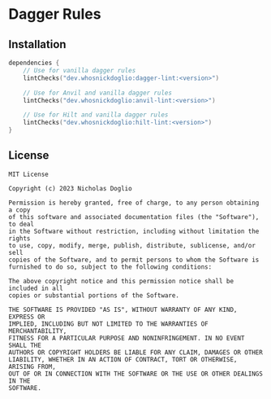 # Dagger Rules

## Installation

```kotlin
dependencies {
    // Use for vanilla dagger rules
    lintChecks("dev.whosnickdoglio:dagger-lint:<version>")

    // Use for Anvil and vanilla dagger rules
    lintChecks("dev.whosnickdoglio:anvil-lint:<version>")

    // Use for Hilt and vanilla dagger rules
    lintChecks("dev.whosnickdoglio:hilt-lint:<version>")
}
```

## License

	MIT License

	Copyright (c) 2023 Nicholas Doglio

	Permission is hereby granted, free of charge, to any person obtaining a copy
	of this software and associated documentation files (the "Software"), to deal
	in the Software without restriction, including without limitation the rights
	to use, copy, modify, merge, publish, distribute, sublicense, and/or sell
	copies of the Software, and to permit persons to whom the Software is
	furnished to do so, subject to the following conditions:
	
	The above copyright notice and this permission notice shall be included in all
	copies or substantial portions of the Software.
	
	THE SOFTWARE IS PROVIDED "AS IS", WITHOUT WARRANTY OF ANY KIND, EXPRESS OR
	IMPLIED, INCLUDING BUT NOT LIMITED TO THE WARRANTIES OF MERCHANTABILITY,
	FITNESS FOR A PARTICULAR PURPOSE AND NONINFRINGEMENT. IN NO EVENT SHALL THE
	AUTHORS OR COPYRIGHT HOLDERS BE LIABLE FOR ANY CLAIM, DAMAGES OR OTHER
	LIABILITY, WHETHER IN AN ACTION OF CONTRACT, TORT OR OTHERWISE, ARISING FROM,
	OUT OF OR IN CONNECTION WITH THE SOFTWARE OR THE USE OR OTHER DEALINGS IN THE
	SOFTWARE.
